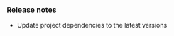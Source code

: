 ### Release notes

<!-- Please add your release notes in the following format:
- My change description (#PR)
-->
- Update project dependencies to the latest versions
